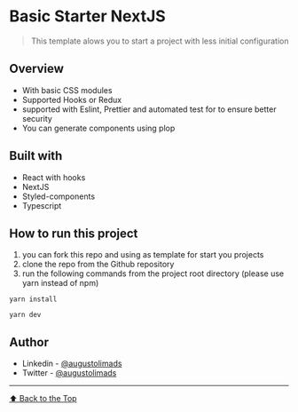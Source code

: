 # Basic Starter NextJS

> This template alows you to start a project with less initial configuration

## Overview

- With basic CSS modules
- Supported Hooks or Redux
- supported with Eslint, Prettier and automated test for to ensure better security
- You can generate components using plop

## Built with

- React with hooks
- NextJS
- Styled-components
- Typescript

## How to run this project

1. you can fork this repo and using as template for start you projects
2. clone the repo from the Github repository
3. run the following commands from the project root directory (please use yarn instead of npm)

`yarn install`

`yarn dev`

## Author

- Linkedin - [@augustolimads](https://www.linkedin.com/in/augustolimads/)
- Twitter - [@augustolimads](https://twitter.com/augustolimads)

---

[⬆ Back to the Top](#Project-Name)<br>
